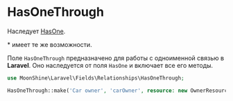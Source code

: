 # HasOneThrough

Наследует [HasOne](/docs/{{version}}/fields/has-one).

\* имеет те же возможности.

Поле `HasOneThrough` предназначено для работы с одноименной связью в **Laravel**.
Оно наследуется от поля `HasOne` и включает все его методы.

```php
use MoonShine\Laravel\Fields\Relationships\HasOneThrough;

HasOneThrough::make('Car owner', 'carOwner', resource: new OwnerResource::class)
```
